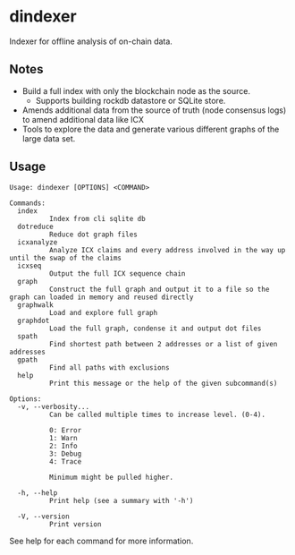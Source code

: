 # dindexer

Indexer for offline analysis of on-chain data.

## Notes

- Build a full index with only the blockchain node as the source.
  - Supports building rockdb datastore or SQLite store.
- Amends additional data from the source of truth (node consensus logs) to amend additional data like ICX
- Tools to explore the data and generate various different graphs of the large data set.

## Usage

```
Usage: dindexer [OPTIONS] <COMMAND>

Commands:
  index
          Index from cli sqlite db
  dotreduce
          Reduce dot graph files
  icxanalyze
          Analyze ICX claims and every address involved in the way up until the swap of the claims
  icxseq
          Output the full ICX sequence chain
  graph
          Construct the full graph and output it to a file so the graph can loaded in memory and reused directly
  graphwalk
          Load and explore full graph
  graphdot
          Load the full graph, condense it and output dot files
  spath
          Find shortest path between 2 addresses or a list of given addresses
  gpath
          Find all paths with exclusions
  help
          Print this message or the help of the given subcommand(s)

Options:
  -v, --verbosity...
          Can be called multiple times to increase level. (0-4).

          0: Error
          1: Warn
          2: Info
          3: Debug
          4: Trace

          Minimum might be pulled higher.

  -h, --help
          Print help (see a summary with '-h')

  -V, --version
          Print version

```

See help for each command for more information.
